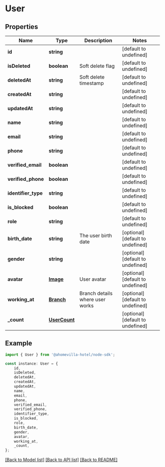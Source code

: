 # User


## Properties

Name | Type | Description | Notes
------------ | ------------- | ------------- | -------------
**id** | **string** |  | [default to undefined]
**isDeleted** | **boolean** | Soft delete flag | [default to undefined]
**deletedAt** | **string** | Soft delete timestamp | [default to undefined]
**createdAt** | **string** |  | [default to undefined]
**updatedAt** | **string** |  | [default to undefined]
**name** | **string** |  | [default to undefined]
**email** | **string** |  | [default to undefined]
**phone** | **string** |  | [default to undefined]
**verified_email** | **boolean** |  | [default to undefined]
**verified_phone** | **boolean** |  | [default to undefined]
**identifier_type** | **string** |  | [default to undefined]
**is_blocked** | **boolean** |  | [default to undefined]
**role** | **string** |  | [default to undefined]
**birth_date** | **string** | The user birth date | [optional] [default to undefined]
**gender** | **string** |  | [optional] [default to undefined]
**avatar** | [**Image**](Image.md) | User avatar | [optional] [default to undefined]
**working_at** | [**Branch**](Branch.md) | Branch details where user works | [optional] [default to undefined]
**_count** | [**UserCount**](UserCount.md) |  | [optional] [default to undefined]

## Example

```typescript
import { User } from '@ahomevilla-hotel/node-sdk';

const instance: User = {
    id,
    isDeleted,
    deletedAt,
    createdAt,
    updatedAt,
    name,
    email,
    phone,
    verified_email,
    verified_phone,
    identifier_type,
    is_blocked,
    role,
    birth_date,
    gender,
    avatar,
    working_at,
    _count,
};
```

[[Back to Model list]](../README.md#documentation-for-models) [[Back to API list]](../README.md#documentation-for-api-endpoints) [[Back to README]](../README.md)
